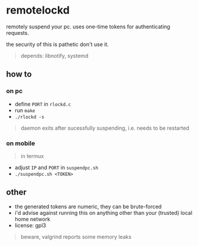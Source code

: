 # remotelockd
remotely suspend your pc. uses one-time tokens for authenticating requests.

the security of this is pathetic don't use it.

> depends: libnotify, systemd

## how to

### on pc
* define `PORT` in `rlockd.c`
* run `make`
* `./rlockd -s`

> daemon exits after sucessfully suspending, i.e. needs to be restarted

### on mobile
> in termux
* adjust `IP` and `PORT` in `suspendpc.sh`
* `./suspendpc.sh <TOKEN>`

## other
* the generated tokens are numeric, they can be brute-forced
* i'd advise against running this on anything other than your (trusted) local home network
* license: gpl3

> beware, valgrind reports some memory leaks
